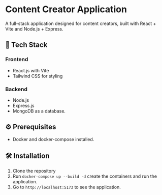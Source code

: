 # Content Creator Application

A full-stack application designed for content creators, built with React + Vite and Node.js + Express.

## 🚀 Tech Stack

### Frontend
- React.js with Vite
- Tailwind CSS for styling

### Backend
- Node.js
- Express.js
- MongoDB as a database.

## ⚙️ Prerequisites

- Docker and docker-compose installed.

## 🛠️ Installation

1. Clone the repository
2. Run `docker-compose up --build -d` create the containers and run the application.
3. Go to `http://localhost:5173` to see the application.